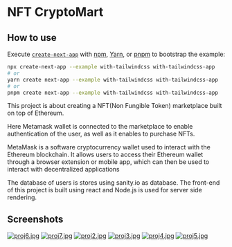 # NFT CryptoMart

## How to use

Execute [`create-next-app`](https://github.com/vercel/next.js/tree/canary/packages/create-next-app) with [npm](https://docs.npmjs.com/cli/init), [Yarn](https://yarnpkg.com/lang/en/docs/cli/create/), or [pnpm](https://pnpm.io) to bootstrap the example:

```bash
npx create-next-app --example with-tailwindcss with-tailwindcss-app
# or
yarn create next-app --example with-tailwindcss with-tailwindcss-app
# or
pnpm create next-app --example with-tailwindcss with-tailwindcss-app
```




This project is about creating a NFT(Non Fungible Token) marketplace built on top of Ethereum.  

Here Metamask wallet is connected to the marketplace to enable authentication of the user, as well as it enables to purchase NFTs.  

MetaMask is a software cryptocurrency wallet used to interact with the Ethereum blockchain. It allows users to access their Ethereum wallet through a browser extension or mobile app, which can then be used to interact with decentralized applications  

The database of users is stores using sanity.io as database.
The front-end of this project is built using react and Node.js is used for server side rendering.


## Screenshots
[![proj6.jpg](https://i.postimg.cc/BnxgKb8T/proj6.jpg)](https://postimg.cc/Wd1gR2wz)
[![proj7.jpg](https://i.postimg.cc/0QNdFCVn/proj7.jpg)](https://postimg.cc/TyZDWnM5)
[![proj2.jpg](https://i.postimg.cc/Sx0qDTg6/proj2.jpg)](https://postimg.cc/JGQ9hqV0)
[![proj3.jpg](https://i.postimg.cc/VL0m9QWs/proj3.jpg)](https://postimg.cc/N5t3YnnZ)
[![proj4.jpg](https://i.postimg.cc/XNzny7FD/proj4.jpg)](https://postimg.cc/WtgBBV5M)
[![proj5.jpg](https://i.postimg.cc/WzCjRXTP/proj5.jpg)](https://postimg.cc/0KYhDGzt)

